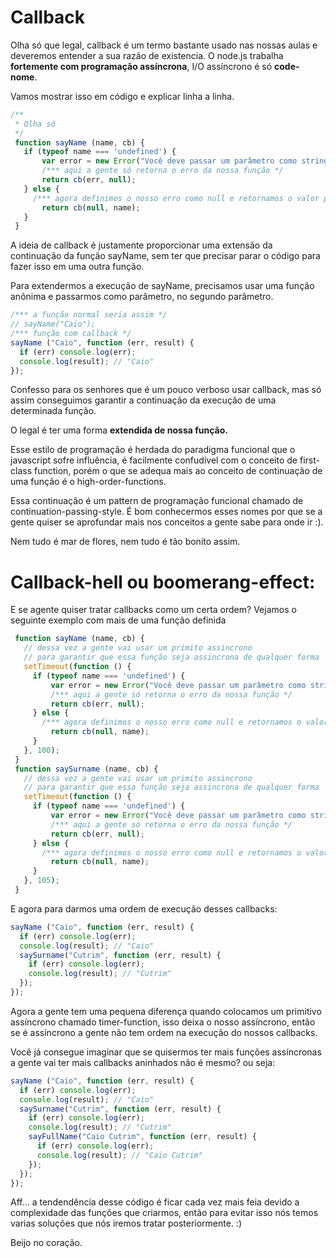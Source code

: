 # Callback
Olha só que legal, callback é um termo bastante usado nas nossas aulas e deveremos entender a sua razão de existencia.
O node.js trabalha **fortemente com programação assíncrona**, I/O assíncrono é só **code-nome**.

Vamos mostrar isso em código e explicar linha a linha.
```javascript
/**
 * Olha só
 */
 function sayName (name, cb) {
   if (typeof name === 'undefined') {
       var error = new Error("Você deve passar um parâmetro como string para essa função, caraalho");
       /*** aqui a gente só retorna o erro da nossa função */
       return cb(err, null);
   } else {
     /*** agora definimos o nosso erro como null e retornamos o valor passado */
       return cb(null, name);
   }
 }
```
A ideia de callback é justamente proporcionar uma extensão da continuação da função sayName, sem ter que precisar parar o código para fazer isso em uma outra função.

Para extendermos a execução de sayName, precisamos usar uma função anônima e passarmos como parâmetro, no segundo parâmetro.


```javascript
/*** a função normal seria assim */
// sayName("Caio");
/*** função com callback */
sayName ("Caio", function (err, result) {
  if (err) console.log(err);
  console.log(result); // "Caio"
});
```
Confesso para os senhores que é um pouco verboso usar callback, mas só assim conseguimos garantir a continuação da execução de uma determinada função.

O legal é ter uma forma **extendida de nossa função.**

Esse estilo de programação é herdada do paradigma funcional que o javascript sofre influência, é facilmente confudível com o conceito de first-class function, porém o que se adequa mais ao conceito de continuação de uma função é o high-order-functions.

Essa continuação é um pattern de programação funcional chamado de continuation-passing-style. É bom conhecermos esses nomes por que se a gente quiser se aprofundar mais nos conceitos a gente sabe para onde ir :).

Nem tudo é mar de flores, nem tudo é tão bonito assim.

# Callback-hell ou boomerang-effect:
E se agente quiser tratar callbacks como um certa ordem?
Vejamos o seguinte exemplo com mais de uma função definida
```javascript
 function sayName (name, cb) {
   // dessa vez a gente vai usar um primito assincrono
   // para garantir que essa função seja assincrona de qualquer forma
   setTimeout(function () {
     if (typeof name === 'undefined') {
         var error = new Error("Você deve passar um parâmetro como string para essa função, caraalho");
         /*** aqui a gente só retorna o erro da nossa função */
         return cb(err, null);
     } else {
       /*** agora definimos o nosso erro como null e retornamos o valor passado */
         return cb(null, name);
     }
   }, 100);
 }
 function saySurname (name, cb) {
   // dessa vez a gente vai usar um primito assincrono
   // para garantir que essa função seja assincrona de qualquer forma
   setTimeout(function () {
     if (typeof name === 'undefined') {
         var error = new Error("Você deve passar um parâmetro como string para essa função, caraalho");
         /*** aqui a gente só retorna o erro da nossa função */
         return cb(err, null);
     } else {
       /*** agora definimos o nosso erro como null e retornamos o valor passado */
         return cb(null, name);
     }
   }, 105);
 }
```
E agora para darmos uma ordem de execução desses callbacks:

```javascript
sayName ("Caio", function (err, result) {
  if (err) console.log(err);
  console.log(result); // "Caio"
  saySurname("Cutrim", function (err, result) {
    if (err) console.log(err);
    console.log(result); // "Cutrim"
  });
});
```
Agora a gente tem uma pequena diferença quando colocamos um primitivo assíncrono chamado timer-function, isso deixa o nosso assíncrono, então se é assíncrono a gente não tem ordem na execução do nossos callbacks.

Você já consegue imaginar que se quisermos ter mais funções assíncronas a gente vai ter mais callbacks aninhados não é mesmo? ou seja:

```javascript
sayName ("Caio", function (err, result) {
  if (err) console.log(err);
  console.log(result); // "Caio"
  saySurname("Cutrim", function (err, result) {
    if (err) console.log(err);
    console.log(result); // "Cutrim"
    sayFullName("Caio Cutrim", function (err, result) {
      if (err) console.log(err);
      console.log(result); // "Caio Cutrim"
    });
  });
});
```

Aff... a tendendência desse código é ficar cada vez mais feia devido a complexidade das funções que criarmos, então para evitar isso nós temos varias soluções que nós iremos tratar posteriormente. :)

Beijo no coração.
